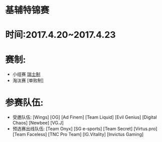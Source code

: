 # 基辅特锦赛

# 时间:2017.4.20~2017.4.23

# 赛制:
  - 小组赛 [瑞士制](http://baike.baidu.com/link?url=pmMXnpBEwVd3Wv0KQ04whr_8nkWY_27IeFVcTjiYMOufVlMUy3o1Xel5cW-xExNe7qlATbM999ZRAHWjYENSBaZrLuTZLc4pw0KAPpU-p_HZmPKYlUYZQs0BUEKXRp4J)
  - 淘汰赛 [单败制]

# 参赛队伍:
  - 受邀队伍: [Wings] [OG] [Ad Finem] [Team Liquid] [Evil Genius] [Digital Chaos] [Newbee] [VG.J]
  - 预选赛出线队伍: [Team Onyx] [SG e-sports] [Team Secret] [Virtus.pro] [Team Faceless] [TNC Pro Team] [IG.Vitality] [Invictus Gaming]
